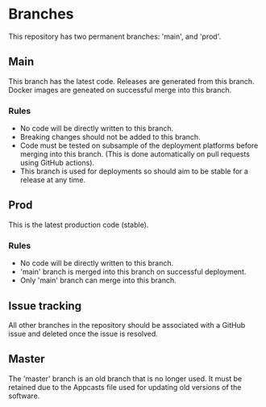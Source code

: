 # Branches
This repository has two permanent branches: 'main', and 'prod'.
## Main
This branch has the latest code.
Releases are generated from this branch.
Docker images are geneated on successful merge into this branch.
### Rules
- No code will be directly written to this branch.
- Breaking changes should not be added to this branch.
- Code must be tested on subsample of the deployment platforms before merging into this branch. (This is done automatically on pull requests using GitHub actions).
- This branch is used for deployments so should aim to be stable for a release at any time.

## Prod
This is the latest production code (stable).
### Rules
- No code will be directly written to this branch.
- 'main' branch is merged into this branch on successful deployment.
- Only 'main' branch can merge into this branch.

## Issue tracking
All other branches in the repository should be associated with a GitHub issue and deleted once the issue is resolved.

## Master
The 'master' branch is an old branch that is no longer used. It must be retained due to the Appcasts file used for updating old versions of the software.